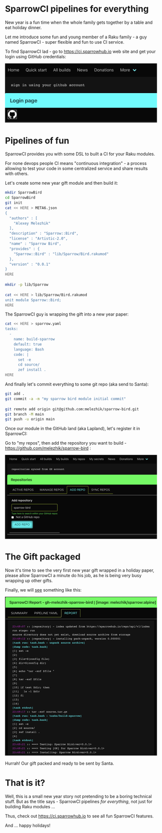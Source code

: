 # SparrowCI pipelines for everything

New year is a fun time when the whole family gets together by a table and eat holiday dinner.

Let me introduce some fun and young member of a Raku family - a guy named SparrowCI - super flexible and fun to use CI service.

To find SparrowCI lad - go to https://ci.sparrowhub.io web site and get your login using GitHub credentials:

![login](https://raw.githubusercontent.com/melezhik/advent/master/images/sparrowci/login.jpeg)

# Pipelines of fun

SparrowCI provides you with some DSL to built a CI for your Raku modules. 

For none devops people CI means "continuous integration" - a process allowing to test your code in some centralized 
service and share results with others.

Let's create some new year gift module and then build it:

```bash
mkdir SparrowBird
cd SparrowBird
git init 
cat << HERE > META6.json
{
  "authors" : [
    "Alexey Melezhik"
  ],
  "description" : "Sparrow::Bird",
  "license" : "Artistic-2.0",
  "name" : "Sparrow Bird",
  "provides" : {
    "Sparrow::Bird" : "lib/Sparrow/Bird.rakumod"
  },
  "version" : "0.0.1"
}
HERE

mkdir -p lib/Sparrow

cat << HERE > lib/Sparrow/Bird.rakumod
unit module Sparrow::Bird;
HERE


```

The SparrowCI guy is wrapping the gift into a new year paper:

```bash
cat << HERE > sparrow.yaml
tasks:
  -
    name: build-sparrow
    default: true
    language: Bash
    code: |
      set -e
      cd source/
      zef install .
HERE
```

And finally let's commit everything to some git repo (aka send to Santa):

```bash
git add .
git commit -a -m "my sparrow bird module initial commit"

git remote add origin git@github.com:melezhik/sparrow-bird.git
git branch -M main
git push -u origin main
```

Once our module in the GitHub land (aka Lapland), let's register it in SparrowCI:

Go to "my repos", then add the repository you want to build - https://github.com/melezhik/sparrow-bird :

![add repo](https://raw.githubusercontent.com/melezhik/advent/master/images/sparrowci/add-repo.png)

# The Gift packaged 

Now it's time to see the very first new year gift wrapped in a holiday paper, 
please allow SparrowCI a minute do his job, as he is being very busy wrapping up other gifts.

Finally, we will [see](https://ci.sparrowhub.io/report/1849) something like this:

![report](https://raw.githubusercontent.com/melezhik/advent/master/images/sparrowci/report.jpeg)

Hurrah! Our gift packed and ready to be sent by Santa.

# That is it?

Well, this is a small new year story not pretending to be a boring technical stuff. But as the title says - SparrowCI pipelines _for everything_, 
not just for building Raku modules ...

Thus, check out https://ci.sparrowhub.io to see all fun SparrowCI features. 

And ... happy holidays!

